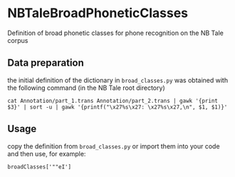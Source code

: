 # NBTaleBroadPhoneticClasses
Definition of broad phonetic classes for phone recognition on the NB Tale corpus

## Data preparation
the initial definition of the dictionary in `broad_classes.py` was obtained with the following command (in the NB Tale root directory)
```
cat Annotation/part_1.trans Annotation/part_2.trans | gawk '{print $3}' | sort -u | gawk '{printf("\x27%s\x27: \x27%s\x27,\n", $1, $1)}'
```

## Usage
copy the definition from `broad_classes.py` or import them into your code and then use, for example:
```
broadClasses['""eI']
```

